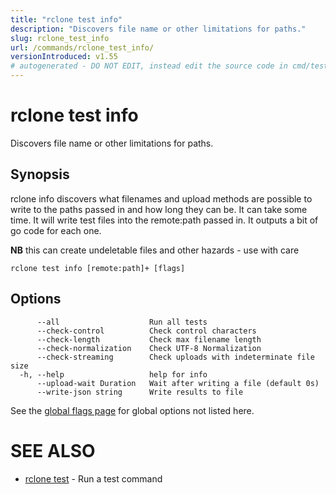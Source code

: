 ```yaml
---
title: "rclone test info"
description: "Discovers file name or other limitations for paths."
slug: rclone_test_info
url: /commands/rclone_test_info/
versionIntroduced: v1.55
# autogenerated - DO NOT EDIT, instead edit the source code in cmd/test/info/ and as part of making a release run "make commanddocs"
---
```

# rclone test info

Discovers file name or other limitations for paths.

## Synopsis

rclone info discovers what filenames and upload methods are possible
to write to the paths passed in and how long they can be.  It can take some
time.  It will write test files into the remote:path passed in.  It outputs
a bit of go code for each one.

**NB** this can create undeletable files and other hazards - use with care


```
rclone test info [remote:path]+ [flags]
```

## Options

```
      --all                    Run all tests
      --check-control          Check control characters
      --check-length           Check max filename length
      --check-normalization    Check UTF-8 Normalization
      --check-streaming        Check uploads with indeterminate file size
  -h, --help                   help for info
      --upload-wait Duration   Wait after writing a file (default 0s)
      --write-json string      Write results to file
```


See the [global flags page](/flags/) for global options not listed here.

# SEE ALSO

* [rclone test](/commands/rclone_test/)	 - Run a test command

